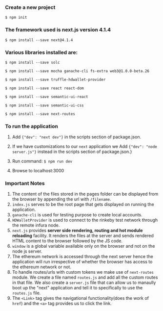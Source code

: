 <h3>Create a new project</h3>

`$ npm init`

<h3>The framework used is next.js version 4.1.4</h3>

`$ npm install --save next@4.1.4`

<h3>Various libraries installed are:</h3>

`$ npm install --save solc`

`$ npm install --save mocha ganache-cli fs-extra web3@1.0.0-beta.26`

`$ npm install --save truffle-hdwallet-provider`

`$ npm install --save react react-dom`

`$ npm install --save semantic-ui-react`

`$ npm install --save semantic-ui-css`

`$ npm install --save next-routes`

<h3>To run the application</h3>

1. Add `{"dev": "next dev"}` in the scripts section of package.json.
2. If we have customizations to our `next` application we Add `{"dev": "node server.js"}` instead in the scripts section of package.json.}

3. Run command:
   `$ npm run dev`
4. Browse to localhost:3000

<h3>Important Notes</h3>

1. The content of the files stored in the pages folder can be displayed from the browser by appending the url with `/filename`.
2. `index.js` serves to be the root page that gets displayed on running the application.
3. `ganache-cli` is used for testing purpose to create local accounts.
4. `HDWalletProvider` is used to connect to the rinkeby test network through the remote infura node.
5. `next.js` provides <b>server side rendering, routing and hot module reloading</b> facility. It renders the files at the server and sends rendered HTML content to the browser followed by the JS code.
6. `window` is a global variable available only on the browser and not on the node js server.
7. The ethereum network is accessed through the next server hence the application will run irrespective of whether the browser has access to the ethereum network or not.
8. To handle routes/urls with custom tokens we make use of `next-routes` module. We create a file named `routes.js` and add all the custom routes in that file. We also create a `server.js` file that can allow us to manaully boot up the "next" application and tell it to specifically to use the `routes.js` file.
9. The `<Link>` tag gives the navigational functionality(does the work of `href`) and the `<a>` tag provides us to click the link.
